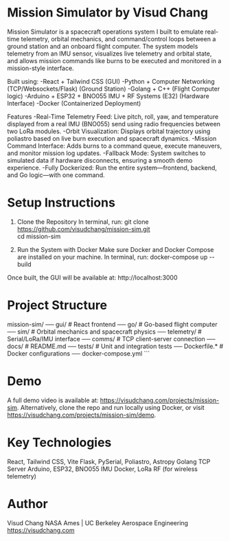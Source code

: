 # Mission Simulator by Visud Chang

Mission Simulator is a spacecraft operations system I built to emulate real-time telemetry, orbital mechanics, and command/control loops between a ground station and an onboard flight computer. The system models telemetry from an IMU sensor, visualizes live telemetry and orbital state, and allows mission commands like burns to be executed and monitored in a mission-style interface.

Built using:
-React + Tailwind CSS (GUI)
-Python + Computer Networking (TCP/Websockets/Flask) (Ground Station)
-Golang + C++ (Flight Computer logic)
-Arduino + ESP32 + BNO055 IMU + RF Systems (E32) (Hardware Interface)
-Docker (Containerized Deployment)

Features
-Real-Time Telemetry Feed: Live pitch, roll, yaw, and temperature displayed from a real IMU (BNO055) send using radio frequencies between two LoRa modules.
-Orbit Visualization: Displays orbital trajectory using poliastro based on live burn execution and spacecraft dynamics.
-Mission Command Interface: Adds burns to a command queue, execute maneuvers, and monitor mission log updates.
-Fallback Mode: System switches to simulated data if hardware disconnects, ensuring a smooth demo experience.
-Fully Dockerized: Run the entire system—frontend, backend, and Go logic—with one command.

# Setup Instructions
1. Clone the Repository
In terminal, run:
git clone https://github.com/visudchang/mission-sim.git  
cd mission-sim

2. Run the System with Docker
Make sure Docker and Docker Compose are installed on your machine.
In terminal, run:
docker-compose up --build

Once built, the GUI will be available at: http://localhost:3000

# Project Structure
mission-sim/ 
── gui/ # React frontend 
── go/ # Go-based flight computer 
── sim/ # Orbital mechanics and spacecraft physics 
── telemetry/ # Serial/LoRa/IMU interface 
── comms/ # TCP client-server connection 
── docs/ # README.md 
── tests/ # Unit and integration tests 
── Dockerfile.* # Docker configurations 
── docker-compose.yml ``` </pre>

# Demo
A full demo video is available at: https://visudchang.com/projects/mission-sim.
Alternatively, clone the repo and run locally using Docker, or visit https://visudchang.com/projects/mission-sim/demo.

# Key Technologies
React, Tailwind CSS, Vite
Flask, PySerial, Poliastro, Astropy
Golang TCP Server
Arduino, ESP32, BNO055 IMU
Docker, LoRa RF (for wireless telemetry)

# Author
Visud Chang
NASA Ames | UC Berkeley Aerospace Engineering
https://visudchang.com

